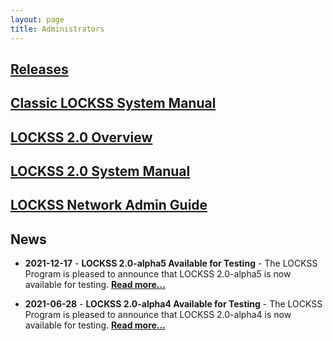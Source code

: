 ```yaml
---
layout: page
title: Administrators
---
```


## [Releases](https://docs.lockss.org/en/latest/releases.html)

## [Classic LOCKSS System Manual](classic-lockss)

## [LOCKSS 2.0 Overview](overview)

## [LOCKSS 2.0 System Manual](https://docs.lockss.org/projects/manual/)

## [LOCKSS Network Admin Guide](admin)

## News

*   **2021-12-17** - **LOCKSS 2.0-alpha5 Available for Testing** - The LOCKSS Program is pleased to announce that LOCKSS 2.0-alpha5 is now available for testing. [**Read more...**](https://docs.lockss.org/projects/manual/en/2.0-alpha5/)

*   **2021-06-28** - **LOCKSS 2.0-alpha4 Available for Testing** - The LOCKSS Program is pleased to announce that LOCKSS 2.0-alpha4 is now available for testing. [**Read more...**](https://docs.lockss.org/projects/manual/en/2.0-alpha4/)
